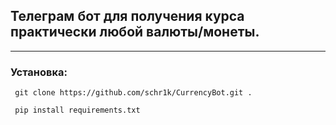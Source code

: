 ## Телеграм бот для получения курса практически любой валюты/монеты.
---
### Установка:
```console
 git clone https://github.com/schr1k/CurrencyBot.git .
```
```console
 pip install requirements.txt
```
